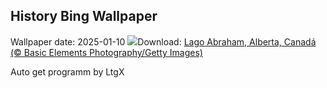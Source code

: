 ## History Bing Wallpaper
Wallpaper date: 2025-01-10
![](https://www.bing.com/th?id=OHR.BubbleLake_ES-ES9230701084_UHD.jpg&w=1000)Download: [Lago Abraham, Alberta, Canadá (© Basic Elements Photography/Getty Images)](https://www.bing.com/th?id=OHR.BubbleLake_ES-ES9230701084_UHD.jpg)

Auto get programm by LtgX
